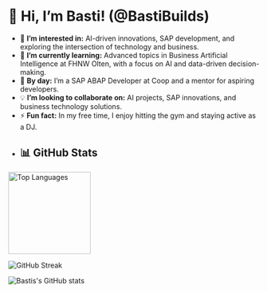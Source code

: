 # 👋 Hi, I’m Basti! (@BastiBuilds)

- 👀 **I’m interested in:** AI-driven innovations, SAP development, and exploring the intersection of technology and business.
- 🌱 **I’m currently learning:** Advanced topics in Business Artificial Intelligence at FHNW Olten, with a focus on AI and data-driven decision-making.
- 💼 **By day:** I’m a SAP ABAP Developer at Coop and a mentor for aspiring developers.
- 💡 **I’m looking to collaborate on:** AI projects, SAP innovations, and business technology solutions.
- ⚡ **Fun fact:** In my free time, I enjoy hitting the gym and staying active as a DJ.
- ## 📊 GitHub Stats
 
<img src="https://github-readme-stats.vercel.app/api/top-langs/?username=BastiBuilds&layout=compact&theme=tokyonight" alt="Top Languages" height="165">
 
![GitHub Streak](https://streak-stats.demolab.com/?user=BastiBuilds&theme=tokyonight)

![Bastis's GitHub stats](https://github-readme-stats.vercel.app/api?username=BastiBuilds&show_icons=true&theme=radical)
